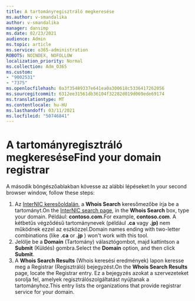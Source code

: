```yaml
---
title: A tartományregisztráló megkeresése
ms.author: v-smandalika
author: v-smandalika
manager: dansimp
ms.date: 02/23/2021
audience: Admin
ms.topic: article
ms.service: o365-administration
ROBOTS: NOINDEX, NOFOLLOW
localization_priority: Normal
ms.collection: Adm_O365
ms.custom:
- "9002531"
- "7375"
ms.openlocfilehash: 0a3f35489337e641ea0a300618c5336417262056
ms.sourcegitcommit: 6312ee31561db36104f32282d019d069ede69174
ms.translationtype: MT
ms.contentlocale: hu-HU
ms.lasthandoff: 03/11/2021
ms.locfileid: "50746841"
---
```

# <a name="find-your-domain-registrar"></a><span data-ttu-id="2f8f5-102">A tartományregisztráló megkeresése</span><span class="sxs-lookup"><span data-stu-id="2f8f5-102">Find your domain registrar</span></span>

<span data-ttu-id="2f8f5-103">A második böngészőablakban kövesse az alábbi lépéseket:</span><span class="sxs-lookup"><span data-stu-id="2f8f5-103">In your second browser window, follow these steps:</span></span>

1. <span data-ttu-id="2f8f5-104">Az [InterNIC keresőoldalán](https://lookup.icann.org/), a **Whois Search** keresőmezőbe írja be a tartományt.</span><span class="sxs-lookup"><span data-stu-id="2f8f5-104">On the [InterNIC search page](https://lookup.icann.org/), in the **Whois Search** box, type your domain.</span></span> <span data-ttu-id="2f8f5-105">Például: **contoso.com.**</span><span class="sxs-lookup"><span data-stu-id="2f8f5-105">For example, **contoso.com**.</span></span> <span data-ttu-id="2f8f5-106">A kétbetűs végződésű tartománynevek (például **.ca** vagy **.jp)** nem működnek ezzel az eszközzel.</span><span class="sxs-lookup"><span data-stu-id="2f8f5-106">Domain names ending with two-letter combinations (like **.ca** or **.jp** ) won't work with this tool.</span></span>
2. <span data-ttu-id="2f8f5-107">Jelölje be a **Domain** (Tartomány) választógombot, majd kattintson a **Submit** (Küldés) gombra.</span><span class="sxs-lookup"><span data-stu-id="2f8f5-107">Select the **Domain** option, and then click **Submit**.</span></span>
3. <span data-ttu-id="2f8f5-108">A **Whois Search Results** (Whois keresési eredmények) lapon keresse meg a Registrar (Regisztráló) bejegyzést.</span><span class="sxs-lookup"><span data-stu-id="2f8f5-108">On the **Whois Search Results** page, locate the Registrar entry.</span></span> <span data-ttu-id="2f8f5-109">Ez a bejegyzés azokat a szervezeteket sorolja fel, amelyek regisztrálószolgáltatást nyújtanak a tartományhoz.</span><span class="sxs-lookup"><span data-stu-id="2f8f5-109">This entry lists the organizations that provide registrar service for your domain.</span></span>
